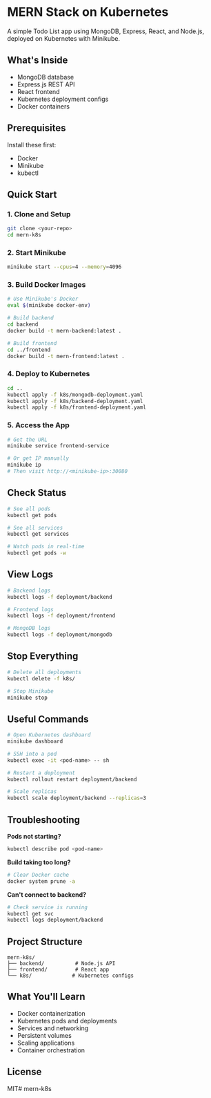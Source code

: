 # MERN Stack on Kubernetes

A simple Todo List app using MongoDB, Express, React, and Node.js, deployed on Kubernetes with Minikube.

## What's Inside

- MongoDB database
- Express.js REST API
- React frontend
- Kubernetes deployment configs
- Docker containers

## Prerequisites

Install these first:

- Docker
- Minikube
- kubectl

## Quick Start

### 1. Clone and Setup

```bash
git clone <your-repo>
cd mern-k8s
```

### 2. Start Minikube

```bash
minikube start --cpus=4 --memory=4096
```

### 3. Build Docker Images

```bash
# Use Minikube's Docker
eval $(minikube docker-env)

# Build backend
cd backend
docker build -t mern-backend:latest .

# Build frontend
cd ../frontend
docker build -t mern-frontend:latest .
```

### 4. Deploy to Kubernetes

```bash
cd ..
kubectl apply -f k8s/mongodb-deployment.yaml
kubectl apply -f k8s/backend-deployment.yaml
kubectl apply -f k8s/frontend-deployment.yaml
```

### 5. Access the App

```bash
# Get the URL
minikube service frontend-service

# Or get IP manually
minikube ip
# Then visit http://<minikube-ip>:30080
```

## Check Status

```bash
# See all pods
kubectl get pods

# See all services
kubectl get services

# Watch pods in real-time
kubectl get pods -w
```

## View Logs

```bash
# Backend logs
kubectl logs -f deployment/backend

# Frontend logs
kubectl logs -f deployment/frontend

# MongoDB logs
kubectl logs -f deployment/mongodb
```

## Stop Everything

```bash
# Delete all deployments
kubectl delete -f k8s/

# Stop Minikube
minikube stop
```

## Useful Commands

```bash
# Open Kubernetes dashboard
minikube dashboard

# SSH into a pod
kubectl exec -it <pod-name> -- sh

# Restart a deployment
kubectl rollout restart deployment/backend

# Scale replicas
kubectl scale deployment/backend --replicas=3
```

## Troubleshooting

**Pods not starting?**
```bash
kubectl describe pod <pod-name>
```

**Build taking too long?**
```bash
# Clear Docker cache
docker system prune -a
```

**Can't connect to backend?**
```bash
# Check service is running
kubectl get svc
kubectl logs deployment/backend
```

## Project Structure

```
mern-k8s/
├── backend/          # Node.js API
├── frontend/         # React app
└── k8s/             # Kubernetes configs
```

## What You'll Learn

- Docker containerization
- Kubernetes pods and deployments
- Services and networking
- Persistent volumes
- Scaling applications
- Container orchestration

## License

MIT# mern-k8s

